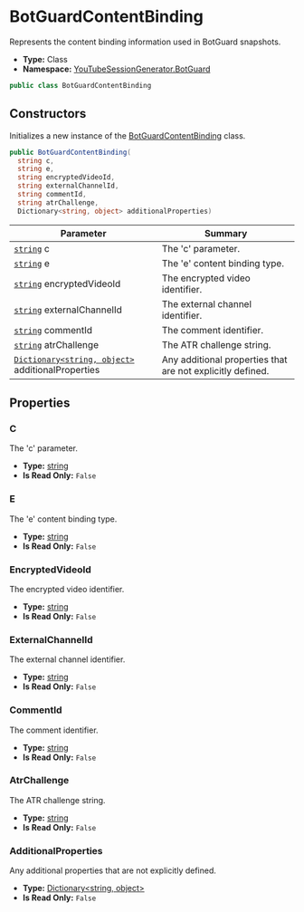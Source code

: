 ﻿# BotGuardContentBinding
Represents the content binding information used in BotGuard snapshots.
- **Type:** Class
- **Namespace:** [YouTubeSessionGenerator.BotGuard](/YouTubeSessionGenerator/reference/YouTubeSessionGenerator/BotGuard/)
```cs
public class BotGuardContentBinding
```


## Constructors
Initializes a new instance of the [BotGuardContentBinding](/YouTubeSessionGenerator/reference/YouTubeSessionGenerator/BotGuard/BotGuardContentBinding.html) class.
```cs
public BotGuardContentBinding(
  string c, 
  string e, 
  string encryptedVideoId, 
  string externalChannelId, 
  string commentId, 
  string atrChallenge, 
  Dictionary<string, object> additionalProperties)
```
| Parameter | Summary |
| --------- | ------- |
| [`string`](https://learn.microsoft.com/dotnet/api/system.string) c | The 'c' parameter. |
| [`string`](https://learn.microsoft.com/dotnet/api/system.string) e | The 'e' content binding type. |
| [`string`](https://learn.microsoft.com/dotnet/api/system.string) encryptedVideoId | The encrypted video identifier. |
| [`string`](https://learn.microsoft.com/dotnet/api/system.string) externalChannelId | The external channel identifier. |
| [`string`](https://learn.microsoft.com/dotnet/api/system.string) commentId | The comment identifier. |
| [`string`](https://learn.microsoft.com/dotnet/api/system.string) atrChallenge | The ATR challenge string. |
| [`Dictionary<string, object>`](https://learn.microsoft.com/dotnet/api/system.collections.generic.dictionary-2) additionalProperties | Any additional properties that are not explicitly defined. |





## Properties

### C
The 'c' parameter.
- **Type:** [string](https://learn.microsoft.com/dotnet/api/system.string)
- **Is Read Only:** `False`

### E
The 'e' content binding type.
- **Type:** [string](https://learn.microsoft.com/dotnet/api/system.string)
- **Is Read Only:** `False`

### EncryptedVideoId
The encrypted video identifier.
- **Type:** [string](https://learn.microsoft.com/dotnet/api/system.string)
- **Is Read Only:** `False`

### ExternalChannelId
The external channel identifier.
- **Type:** [string](https://learn.microsoft.com/dotnet/api/system.string)
- **Is Read Only:** `False`

### CommentId
The comment identifier.
- **Type:** [string](https://learn.microsoft.com/dotnet/api/system.string)
- **Is Read Only:** `False`

### AtrChallenge
The ATR challenge string.
- **Type:** [string](https://learn.microsoft.com/dotnet/api/system.string)
- **Is Read Only:** `False`

### AdditionalProperties
Any additional properties that are not explicitly defined.
- **Type:** [Dictionary<string, object>](https://learn.microsoft.com/dotnet/api/system.collections.generic.dictionary-2)
- **Is Read Only:** `False`
